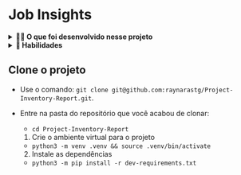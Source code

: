 # Job Insights

<details>
  <summary><strong>👨‍💻 O que foi desenvolvido nesse projeto</strong></summary><br />

 Neste projeto foi implementado algumas funções utilizando a Programação Orientada a Objetos! Foi implementado um **gerador de relatórios** que recebe como entrada arquivos com dados de um estoque e gera, como saída, um relatório acerca destes dados.

  Esses dados de estoque foram obtidos de diversas fontes:

  - Através da importação de um arquivo `CSV`;

  - Através da importação de um arquivo `JSON`;

  - Através da importação de um arquivo `XML`.

</details>

<details>
  <summary><strong>💫 Habilidades</strong></summary><br />

Neste projeto foi aplicado os seguintes conceitos:

- Aplicar conceitos de Orientação a Objetos em Python
- Aplicar padrões de projeto
- Leitura e escrita de arquivos (XML, CSV, JSON)
  
</details>


## Clone o projeto

- Use o comando: `git clone git@github.com:raynarastg/Project-Inventory-Report.git`.
- Entre na pasta do repositório que você acabou de clonar:
  - `cd Project-Inventory-Report`
  
  1. Crie o ambiente virtual para o projeto

  - `python3 -m venv .venv && source .venv/bin/activate`
  
  2. Instale as dependências

  - `python3 -m pip install -r dev-requirements.txt`

<br/>

 

